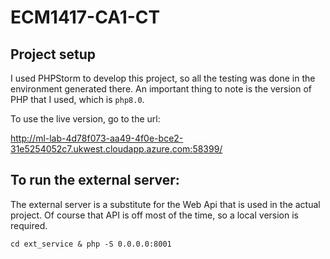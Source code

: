 # ECM1417-CA1-CT

## Project setup

I used PHPStorm to develop this project, so all the testing was done in the environment generated there.
An important thing to note is the version of PHP that I used, which is `php8.0`.

To use the live version, go to the url:

http://ml-lab-4d78f073-aa49-4f0e-bce2-31e5254052c7.ukwest.cloudapp.azure.com:58399/

## To run the external server:

The external server is a substitute for the Web Api that is used in the actual project.
Of course that API is off most of the time, so a local version is required.

`cd ext_service & php -S 0.0.0.0:8001`